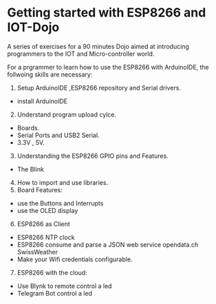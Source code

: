 # Getting started with ESP8266 and IOT-Dojo
A series of exercises for a 90 minutes Dojo aimed at introducing programmers to the IOT and Micro-controller world.

For a prgrammer to learn how to use the ESP8266 with ArduinoIDE, the follwoing skills are necessary:

1. Setup ArduinoIDE ,ESP8266 repository and Serial drivers.
  - install ArduinoIDE
2. Understand program upload cylce. 
  - Boards. 
  - Serial Ports and USB2 Serial. 
  - 3.3V , 5V. 
3. Understanding the ESP8266 GPIO pins and Features. 
  * The Blink
4. How to import and use libraries.  
5. Board Features:
  * use the Buttons and Interrupts
  * use the OLED display
6. ESP8266 as Client
  * ESP8266 NTP clock
  * ESP8266 consume and parse a JSON web service opendata.ch SwissWeather
  * Make your Wifi credentials configurable.
7. ESP8266 with the cloud:
  * Use Blynk to remote control a led 
  * Telegram Bot control a led
